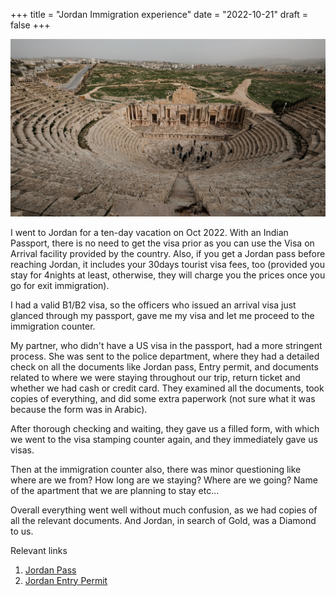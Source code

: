 +++
title = "Jordan Immigration experience"
date = "2022-10-21"
draft = false
+++

![Jordan Title Image](/images/jordan/title.jpg)

I went to Jordan for a ten-day vacation on Oct 2022. With an Indian Passport, there is no need to get the visa prior as you can use the Visa on Arrival facility provided by the country. Also, if you get a Jordan pass before reaching Jordan, it includes your 30days tourist visa fees, too (provided you stay for 4nights at least, otherwise, they will charge you the prices once you go for exit immigration).

I had a valid B1/B2 visa, so the officers who issued an arrival visa just glanced through my passport, gave me my visa and let me proceed to the immigration counter.

My partner, who didn't have a US visa in the passport, had a more stringent process. She was sent to the police department, where they had a detailed check on all the documents like Jordan pass, Entry permit, and documents related to where we were staying throughout our trip, return ticket and whether we had cash or credit card. They examined all the documents, took copies of everything, and did some extra paperwork (not sure what it was because the form was in Arabic).

After thorough checking and waiting, they gave us a filled form, with which we went to the visa stamping counter again, and they immediately gave us visas.

Then at the immigration counter also, there was minor questioning like where are we from? How long are we staying? Where are we going? Name of the apartment that we are planning to stay etc...

Overall everything went well without much confusion, as we had copies of all the relevant documents.
And Jordan, in search of Gold, was a Diamond to us.


Relevant links
1. [Jordan Pass](https://www.jordanpass.jo/)
2. [Jordan Entry Permit](https://www.visitjordan.gov.jo/form/)
